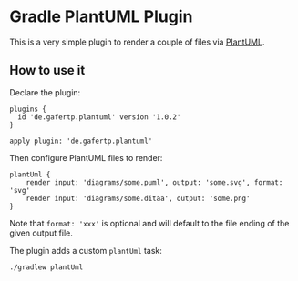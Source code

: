 # Gradle PlantUML Plugin

This is a very simple plugin to render a couple of files via [PlantUML](http://plantuml.com/).

## How to use it

Declare the plugin:

```
plugins {
  id 'de.gafertp.plantuml' version '1.0.2'
}

apply plugin: 'de.gafertp.plantuml'
```

Then configure PlantUML files to render:

```
plantUml {
    render input: 'diagrams/some.puml', output: 'some.svg', format: 'svg'
    render input: 'diagrams/some.ditaa', output: 'some.png'
}
```

Note that `format: 'xxx'` is optional and will default to the file ending of the
given output file.

The plugin adds a custom `plantUml` task:

```
./gradlew plantUml
```